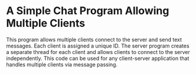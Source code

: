 # A Simple Chat Program Allowing Multiple Clients
This program allows multiple clients connect to the server and send text messages. 
Each client is assigned a unique ID.
The server program creates a separate thread for each client and allows clients to connect to the server independently.
This code can be used for any client-server application that handles multiple clients via message passing. 